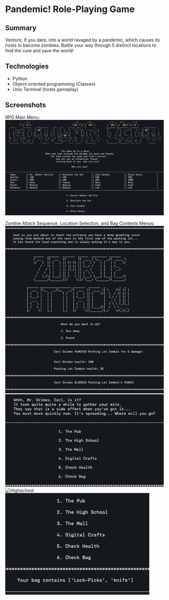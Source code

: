 # Pandemic! Role-Playing Game

## Summary

Venture, if you dare, into a world ravaged by a pandemic, which causes its hosts to become zombies. Battle your way through 5 distinct locations to find the cure and save the world!

## Technologies

* Python
* Object-oriented programming (Classes)
* Unix Terminal (hosts gameplay)

## Screenshots

RPG Main Menu:
![RPG Main Menu](images/main_menu.png)

Zombie Attack Sequence, Location Selection, and Bag Contents Menus:
![Zombie Attack](images/zombie_attack.png)
![Location Selection](images/location_selection_menu.png)
![Highschool](images/highschool_selection_menu.png)
![Location and Bag](images/bag_contents.png)
